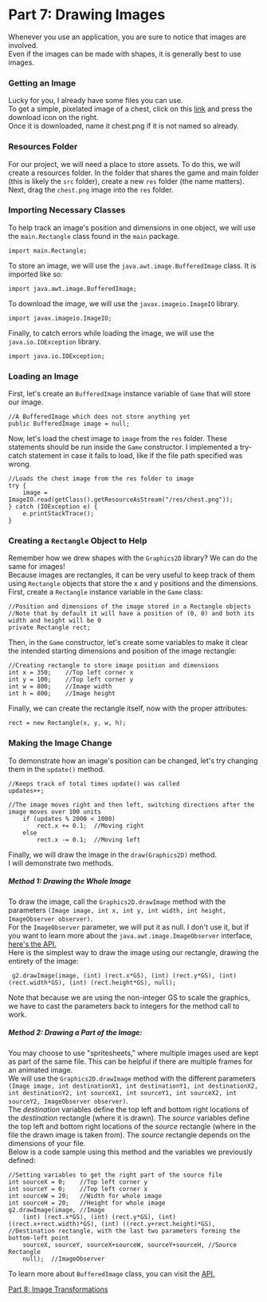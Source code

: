 # Part 7: Drawing Images

Whenever you use an application, you are sure to notice that images are involved.  
Even if the images can be made with shapes, it is generally best to use images.  

### Getting an Image
Lucky for you, I already have some files you can use.  
To get a simple, pixelated image of a chest, click on this [link](https://github.com/Motirock/An-Introduction-To-Java-Graphics/blob/main/Resources/Images/chest.png) and press the download icon on the right.  
Once it is downloaded, name it chest.png if it is not named so already.  

### Resources Folder

For our project, we will need a place to store assets. To do this, we will create a resources folder. 
In the folder that shares the game and main folder (this is likely the `src` folder), create a new `res` folder (the name matters).  
Next, drag the `chest.png` image into the `res` folder.  

### Importing Necessary Classes

To help track an image's position and dimensions in one object, we will use the `main.Rectangle` class found in the `main` package.

    import main.Rectangle;

To store an image, we will use the `java.awt.image.BufferedImage` class.  It is imported like so:  
    
    import java.awt.image.BufferedImage;
    
To download the image, we will use the `javax.imageio.ImageIO` library.  

    import javax.imageio.ImageIO;
    
Finally, to catch errors while loading the image, we will use the `java.io.IOException` library.  

    import java.io.IOException;

### Loading an Image

First, let's create an `BufferedImage` instance variable of `Game` that will store our image.  
    
    //A BufferedImage which does not store anything yet
    public BufferedImage image = null;
    
Now, let's load the chest image to `image` from the `res` folder. These statements should be run inside the `Game` constructor. I implemented a try-catch statement in case it fails to load, like if the file path specified was wrong.  
    
    //Loads the chest image from the res folder to image
    try {
        image = ImageIO.read(getClass().getResourceAsStream("/res/chest.png"));
    } catch (IOException e) {
        e.printStackTrace();
    }
    
### Creating a `Rectangle` Object to Help

Remember how we drew shapes with the `Graphics2D` library? We can do the same for images!  
Because images are rectangles, it can be very useful to keep track of them using `Rectangle` objects that store the x and y positions and the dimensions.
First, create a `Rectangle` instance variable in the `Game` class:

    //Position and dimensions of the image stored in a Rectangle objects
    //Note that by default it will have a position of (0, 0) and both its width and height will be 0
    private Rectangle rect;
        
Then, in the `Game` constructor, let's create some variables to make it clear the intended starting dimensions and position of the image rectangle:
    
    //Creating rectangle to store image position and dimensions
    int x = 350;    //Top left corner x
    int y = 100;    //Top left corner y
    int w = 800;    //Image width
    int h = 800;    //Image height

Finally, we can create the rectangle itself, now with the proper attributes:

    rect = new Rectangle(x, y, w, h);

### Making the Image Change

To demonstrate how an image's position can be changed, let's try changing them in the `update()` method.  
        
    //Keeps track of total times update() was called
    updates++;
    
    //The image moves right and then left, switching directions after the image moves over 100 units
        if (updates % 2000 < 1000)
            rect.x += 0.1;  //Moving right
        else
            rect.x -= 0.1;  //Moving left
    
Finally, we will draw the image in the `draw(Graphics2D)` method.  
I will demonstrate two methods.  

##### Method 1: Drawing the Whole Image
To draw the image, call the `Graphics2D.drawImage` method with the parameters `(Image image, int x, int y, int width, int height, ImageObserver observer)`.  
For the `ImageObserver` parameter, we will put it as null. I don't use it, but if you want to learn more about the `java.awt.image.ImageObserver` interface, [here's the API.](https://docs.oracle.com/javase/8/docs/api/java/awt/image/ImageObserver.html)  
Here is the simplest way to draw the image using our rectangle, drawing the entirety of the image:  
    
     g2.drawImage(image, (int) (rect.x*GS), (int) (rect.y*GS), (int) (rect.width*GS), (int) (rect.height*GS), null);

Note that because we are using the non-integer GS to scale the graphics, we have to cast the parameters back to integers for the method call to work.
     
##### Method 2: Drawing a Part of the Image:
You may choose to use "spritesheets," where multiple images used are kept as part of the same file. This can be helpful if there are multiple frames for an animated image.  
We will use the `Graphics2D.drawImage` method with the different parameters `(Image image, int destinationX1, int destinationY1, int destinationX2, int destinationY2, int sourceX1, int sourceY1, int sourceX2, int sourceY2, ImageObserver observer)`.  
The *destination* variables define the top left and bottom right locations of the *destination* rectangle (where it is drawn). The *source* variables define the top left and bottom right locations of the *source* rectangle (where in the file the drawn image is taken from). The *source* rectangle depends on the dimensions of your file.  
Below is a code sample using this method and the variables we previously defined:  
    
    //Setting variables to get the right part of the source file
    int sourceX = 0;    //Top left corner y
    int sourceY = 0;    //Top left corner x
    int sourceW = 20;   //Width for whole image
    int sourceH = 20;   //Height for whole image
    g2.drawImage(image, //Image
        (int) (rect.x*GS), (int) (rect.y*GS), (int) ((rect.x+rect.width)*GS), (int) ((rect.y+rect.height)*GS),  //Destination rectangle, with the last two parameters forming the bottom-left point
        sourceX, sourceY, sourceX+sourceW, sourceY+sourceH, //Source Rectangle
        null);  //ImageObserver
        
   
To learn more about `BufferedImage` class, you can visit the [API.](https://docs.oracle.com/javase/8/docs/api/java/awt/image/BufferedImage.html)

[Part 8: Image Transformations](https://github.com/Motirock/An-Introduction-To-Java-Graphics/tree/main/Tutorials/Part%208)
